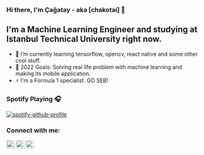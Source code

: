 ### Hi there, I'm Çağatay - aka [chakotai] :wave:
## I'm a Machine Learning Engineer and studying at Istanbul Technical University right now.

- :seedling: I’m currently learning tensorflow, opencv, react native and some other cool stuff.
- :eggplant: 2022 Goals: Solving real life problem with machine learning and making its mobile application.
- :zap: I'm a Formula 1 specialist. GO SEB!

### Spotify Playing :headphones:

[![spotify-github-profile](https://spotify-github-profile.vercel.app/api/view?uid=cutoyy&cover_image=true&theme=default)](https://github.com/kittinan/spotify-github-profile)
### Connect with me:

[<img align="left" alt="codeSTACKr | Twitter" width="22px" src="https://cdn.jsdelivr.net/npm/simple-icons@v3/icons/twitter.svg" />][twitter]
[<img align="left" alt="codeSTACKr | LinkedIn" width="22px" src="https://cdn.jsdelivr.net/npm/simple-icons@v3/icons/linkedin.svg" />][linkedin]
[<img align="left" alt="codeSTACKr | Instagram" width="22px" src="https://cdn.jsdelivr.net/npm/simple-icons@v3/icons/instagram.svg" />][instagram]
<br />


[twitter]: https://twitter.com/piyerparecim
[linkedin]: https://www.linkedin.com/in/cagoyagmur/
[instagram]: https://www.instagram.com/cagatayagmur13/
